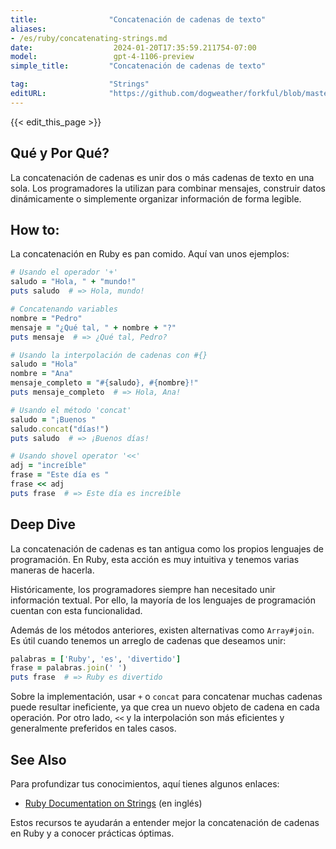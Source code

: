 ```yaml
---
title:                "Concatenación de cadenas de texto"
aliases:
- /es/ruby/concatenating-strings.md
date:                  2024-01-20T17:35:59.211754-07:00
model:                 gpt-4-1106-preview
simple_title:         "Concatenación de cadenas de texto"

tag:                  "Strings"
editURL:              "https://github.com/dogweather/forkful/blob/master/content/es/ruby/concatenating-strings.md"
---
```


{{< edit_this_page >}}

## Qué y Por Qué?
La concatenación de cadenas es unir dos o más cadenas de texto en una sola. Los programadores la utilizan para combinar mensajes, construir datos dinámicamente o simplemente organizar información de forma legible.

## How to:
La concatenación en Ruby es pan comido. Aquí van unos ejemplos:

```ruby
# Usando el operador '+'
saludo = "Hola, " + "mundo!"
puts saludo  # => Hola, mundo!

# Concatenando variables
nombre = "Pedro"
mensaje = "¿Qué tal, " + nombre + "?"
puts mensaje  # => ¿Qué tal, Pedro?

# Usando la interpolación de cadenas con #{}
saludo = "Hola"
nombre = "Ana"
mensaje_completo = "#{saludo}, #{nombre}!"
puts mensaje_completo  # => Hola, Ana!

# Usando el método 'concat'
saludo = "¡Buenos "
saludo.concat("días!")
puts saludo  # => ¡Buenos días!

# Usando shovel operator '<<'
adj = "increíble"
frase = "Este día es "
frase << adj
puts frase  # => Este día es increíble
```

## Deep Dive
La concatenación de cadenas es tan antigua como los propios lenguajes de programación. En Ruby, esta acción es muy intuitiva y tenemos varias maneras de hacerla.

Históricamente, los programadores siempre han necesitado unir información textual. Por ello, la mayoría de los lenguajes de programación cuentan con esta funcionalidad.

Además de los métodos anteriores, existen alternativas como `Array#join`. Es útil cuando tenemos un arreglo de cadenas que deseamos unir:

```ruby
palabras = ['Ruby', 'es', 'divertido']
frase = palabras.join(' ')
puts frase  # => Ruby es divertido
```

Sobre la implementación, usar `+` o `concat` para concatenar muchas cadenas puede resultar ineficiente, ya que crea un nuevo objeto de cadena en cada operación. Por otro lado, `<<` y la interpolación son más eficientes y generalmente preferidos en tales casos.

## See Also
Para profundizar tus conocimientos, aquí tienes algunos enlaces:

- [Ruby Documentation on Strings](https://ruby-doc.org/core-3.1.0/String.html) (en inglés)

Estos recursos te ayudarán a entender mejor la concatenación de cadenas en Ruby y a conocer prácticas óptimas.
